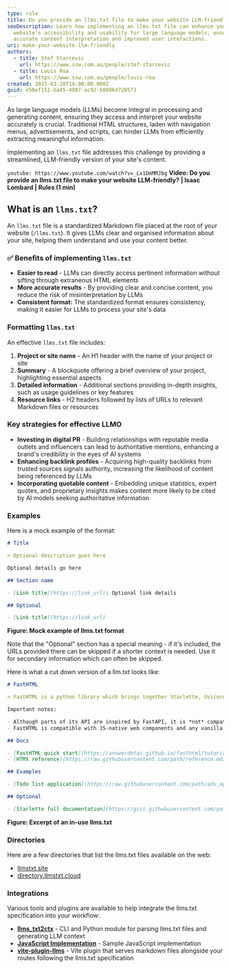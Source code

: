```yaml
---
type: rule
title: Do you provide an llms.txt file to make your website LLM-friendly?
seoDescription: Learn how implementing an llms.txt file can enhance your
  website's accessibility and usability for large language models, ensuring
  accurate content interpretation and improved user interactions.
uri: make-your-website-llm-friendly
authors:
  - title: Stef Starcevic
    url: https://www.ssw.com.au/people/stef-starcevic
  - title: Louis Roa
    url: https://www.ssw.com.au/people/louis-roa
created: 2025-03-20T14:00:00.000Z
guid: e50ef151-ba45-4907-ac92-50896d720573
---
```

As large language models (LLMs) become integral in processing and generating content, ensuring they access and interpret your website accurately is crucial. Traditional HTML structures, laden with navigation menus, advertisements, and scripts, can hinder LLMs from efficiently extracting meaningful information.

Implementing an `llms.txt` file addresses this challenge by providing a streamlined, LLM-friendly version of your site's content.

<!--endintro-->

`youtube: https://www.youtube.com/watch?v=_Lx1DmMMJbg`
**Video: Do you provide an llms.txt file to make your website LLM-friendly? | Isaac Lombard | Rules (1 min)**

## What is an `llms.txt`?

An `llms.txt` file is a standardized Markdown file placed at the root of your website (`/llms.txt`). It gives LLMs clear and organised information about your site, helping them understand and use your content better.

### ✅ Benefits of implementing `llms.txt`

* **Easier to read** - LLMs can directly access pertinent information without sifting through extraneous HTML elements
* **More accurate results** - By providing clear and concise content, you reduce the risk of misinterpretation by LLMs
* **Consistent format:** The standardized format ensures consistency, making it easier for LLMs to process your site's data

### Formatting `llms.txt`

An effective `llms.txt` file includes:

1. **Project or site name** - An H1 header with the name of your project or site
2. **Summary** - A blockquote offering a brief overview of your project, highlighting essential aspects
3. **Detailed information** - Additional sections providing in-depth insights, such as usage guidelines or key features
4. **Resource links** - H2 headers followed by lists of URLs to relevant Markdown files or resources

### Key strategies for effective LLMO

* **Investing in digital PR** - Building relationships with reputable media outlets and influencers can lead to authoritative mentions, enhancing a brand's credibility in the eyes of AI systems
* **Enhancing backlink profiles** - Acquiring high-quality backlinks from trusted sources signals authority, increasing the likelihood of content being referenced by LLMs
* **Incorporating quotable content** - Embedding unique statistics, expert quotes, and proprietary insights makes content more likely to be cited by AI models seeking authoritative information

### Examples

Here is a mock example of the format:

```markdown
# Title

> Optional description goes here

Optional details go here

## Section name

- [Link title](https://link_url): Optional link details

## Optional

- [Link title](https://link_url)
```

**Figure: Mock example of llms.txt format**

Note that the "Optional" section has a special meaning - if it's included, the URLs provided there can be skipped if a shorter context is needed. Use it for secondary information which can often be skipped.

Here is what a cut down version of a llm.txt looks like:

```markdown
# FastHTML

> FastHTML is a python library which brings together Starlette, Uvicorn, HTMX, and fastcore's `FT` "FastTags" into a library for creating server-rendered hypermedia applications.

Important notes:

- Although parts of its API are inspired by FastAPI, it is *not* compatible with FastAPI syntax and is not targeted at creating API services
- FastHTML is compatible with JS-native web components and any vanilla JS library, but not with React, Vue, or Svelte.

## Docs

- [FastHTML quick start](https://answerdotai.github.io/fasthtml/tutorials/quickstart_for_web_devs.html.md): A brief overview of many FastHTML features
- [HTMX reference](https://raw.githubusercontent.com/path/reference.md): Brief description of all HTMX attributes, CSS classes, headers, events, extensions, js lib methods, and config options

## Examples

- [Todo list application](https://raw.githubusercontent.com/path/adv_app.py): Detailed walk-thru of a complete CRUD app in FastHTML showing idiomatic use of FastHTML and HTMX patterns.

## Optional

- [Starlette full documentation](https://gist.githubusercontent.com/path/starlette-sml.md): A subset of the Starlette documentation useful for FastHTML development.
```

**Figure: Excerpt of an in-use llms.txt**

### Directories

Here are a few directories that list the llms.txt files available on the web:

* [llmstxt.site](https://llmstxt.site/)
* [directory.llmstxt.cloud](https://directory.llmstxt.cloud/)

### Integrations

Various tools and plugins are available to help integrate the llms.txt specification into your workflow:

* **[llms_txt2ctx](https://llmstxt.org/intro.html#cli)** - CLI and Python module for parsing llms.txt files and generating LLM context
* **[JavaScript Implementation](https://llmstxt.org/llmstxt-js.html)** - Sample JavaScript implementation
* **[vite-plugin-llms](https://github.com/saschaseniuk/vite-plugin-llms)** - Vite plugin that serves markdown files alongside your routes following the llms.txt specification
